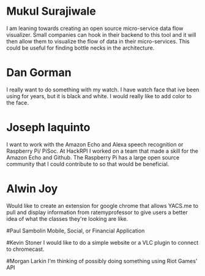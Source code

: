 # Mukul Surajiwale
 I am leaning towards creating an open source micro-service data flow visualizer. Small companies can hook in their backend to this tool and it will then allow them to visualize the flow of data in their micro-services. This could be useful for finding bottle necks in the architecture.

# Dan Gorman
I really want to do something with my watch. I have watch face that ive been using for years, but it is black and white. I would really like to add color to the face.

# Joseph Iaquinto

 I want to work with the Amazon Echo and Alexa speech recognition or Raspberry Pi/ PiSoc. At HackRPI I worked on a team that made a skill for the Amazon Echo and Github. The Raspberry Pi has a large open source community that I could contribute to so that would be beneficial. 
 
# Alwin Joy
Would like to create an extension for google chrome that allows YACS.me to pull and display information from ratemyprofessor to give users a better idea of what the classes they're looking are like. 

#Paul Sambolin
Mobile, Social, or Financial Application

#Kevin Stoner
I would like to do a simple website or a VLC plugin to connect to chromecast.

#Morgan Larkin
I'm thinking of possibly doing something using Riot Games' API
